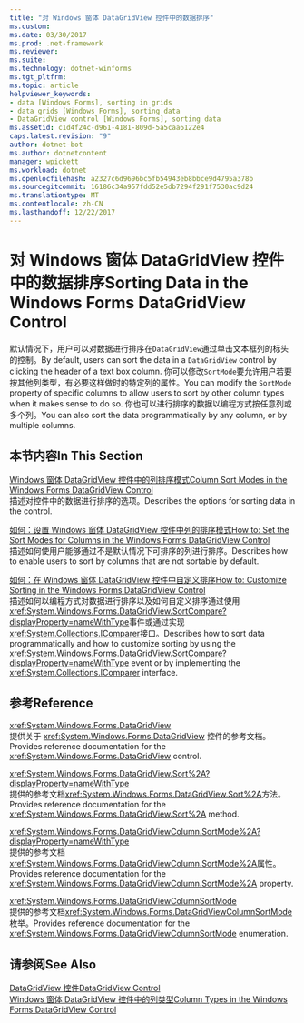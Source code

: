 ```yaml
---
title: "对 Windows 窗体 DataGridView 控件中的数据排序"
ms.custom: 
ms.date: 03/30/2017
ms.prod: .net-framework
ms.reviewer: 
ms.suite: 
ms.technology: dotnet-winforms
ms.tgt_pltfrm: 
ms.topic: article
helpviewer_keywords:
- data [Windows Forms], sorting in grids
- data grids [Windows Forms], sorting data
- DataGridView control [Windows Forms], sorting data
ms.assetid: c1d4f24c-d961-4181-809d-5a5caa6122e4
caps.latest.revision: "9"
author: dotnet-bot
ms.author: dotnetcontent
manager: wpickett
ms.workload: dotnet
ms.openlocfilehash: a2327c6d9696bc5fb54943eb8bbce9d4795a378b
ms.sourcegitcommit: 16186c34a957fdd52e5db7294f291f7530ac9d24
ms.translationtype: MT
ms.contentlocale: zh-CN
ms.lasthandoff: 12/22/2017
---
```

# <a name="sorting-data-in-the-windows-forms-datagridview-control"></a><span data-ttu-id="db21b-102">对 Windows 窗体 DataGridView 控件中的数据排序</span><span class="sxs-lookup"><span data-stu-id="db21b-102">Sorting Data in the Windows Forms DataGridView Control</span></span>
<span data-ttu-id="db21b-103">默认情况下，用户可以对数据进行排序在`DataGridView`通过单击文本框列的标头的控制。</span><span class="sxs-lookup"><span data-stu-id="db21b-103">By default, users can sort the data in a `DataGridView` control by clicking the header of a text box column.</span></span> <span data-ttu-id="db21b-104">你可以修改`SortMode`要允许用户若要按其他列类型，有必要这样做时的特定列的属性。</span><span class="sxs-lookup"><span data-stu-id="db21b-104">You can modify the `SortMode` property of specific columns to allow users to sort by other column types when it makes sense to do so.</span></span> <span data-ttu-id="db21b-105">你也可以进行排序的数据以编程方式按任意列或多个列。</span><span class="sxs-lookup"><span data-stu-id="db21b-105">You can also sort the data programmatically by any column, or by multiple columns.</span></span>  
  
## <a name="in-this-section"></a><span data-ttu-id="db21b-106">本节内容</span><span class="sxs-lookup"><span data-stu-id="db21b-106">In This Section</span></span>  
 [<span data-ttu-id="db21b-107">Windows 窗体 DataGridView 控件中的列排序模式</span><span class="sxs-lookup"><span data-stu-id="db21b-107">Column Sort Modes in the Windows Forms DataGridView Control</span></span>](../../../../docs/framework/winforms/controls/column-sort-modes-in-the-windows-forms-datagridview-control.md)  
 <span data-ttu-id="db21b-108">描述对控件中的数据进行排序的选项。</span><span class="sxs-lookup"><span data-stu-id="db21b-108">Describes the options for sorting data in the control.</span></span>  
  
 [<span data-ttu-id="db21b-109">如何：设置 Windows 窗体 DataGridView 控件中列的排序模式</span><span class="sxs-lookup"><span data-stu-id="db21b-109">How to: Set the Sort Modes for Columns in the Windows Forms DataGridView Control</span></span>](../../../../docs/framework/winforms/controls/set-the-sort-modes-for-columns-wf-datagridview-control.md)  
 <span data-ttu-id="db21b-110">描述如何使用户能够通过不是默认情况下可排序的列进行排序。</span><span class="sxs-lookup"><span data-stu-id="db21b-110">Describes how to enable users to sort by columns that are not sortable by default.</span></span>  
  
 [<span data-ttu-id="db21b-111">如何：在 Windows 窗体 DataGridView 控件中自定义排序</span><span class="sxs-lookup"><span data-stu-id="db21b-111">How to: Customize Sorting in the Windows Forms DataGridView Control</span></span>](../../../../docs/framework/winforms/controls/how-to-customize-sorting-in-the-windows-forms-datagridview-control.md)  
 <span data-ttu-id="db21b-112">描述如何以编程方式对数据进行排序以及如何自定义排序通过使用<xref:System.Windows.Forms.DataGridView.SortCompare?displayProperty=nameWithType>事件或通过实现<xref:System.Collections.IComparer>接口。</span><span class="sxs-lookup"><span data-stu-id="db21b-112">Describes how to sort data programmatically and how to customize sorting by using the <xref:System.Windows.Forms.DataGridView.SortCompare?displayProperty=nameWithType> event or by implementing the <xref:System.Collections.IComparer> interface.</span></span>  
  
## <a name="reference"></a><span data-ttu-id="db21b-113">参考</span><span class="sxs-lookup"><span data-stu-id="db21b-113">Reference</span></span>  
 <xref:System.Windows.Forms.DataGridView>  
 <span data-ttu-id="db21b-114">提供关于 <xref:System.Windows.Forms.DataGridView> 控件的参考文档。</span><span class="sxs-lookup"><span data-stu-id="db21b-114">Provides reference documentation for the <xref:System.Windows.Forms.DataGridView> control.</span></span>  
  
 <xref:System.Windows.Forms.DataGridView.Sort%2A?displayProperty=nameWithType>  
 <span data-ttu-id="db21b-115">提供的参考文档<xref:System.Windows.Forms.DataGridView.Sort%2A>方法。</span><span class="sxs-lookup"><span data-stu-id="db21b-115">Provides reference documentation for the <xref:System.Windows.Forms.DataGridView.Sort%2A> method.</span></span>  
  
 <xref:System.Windows.Forms.DataGridViewColumn.SortMode%2A?displayProperty=nameWithType>  
 <span data-ttu-id="db21b-116">提供的参考文档<xref:System.Windows.Forms.DataGridViewColumn.SortMode%2A>属性。</span><span class="sxs-lookup"><span data-stu-id="db21b-116">Provides reference documentation for the <xref:System.Windows.Forms.DataGridViewColumn.SortMode%2A> property.</span></span>  
  
 <xref:System.Windows.Forms.DataGridViewColumnSortMode>  
 <span data-ttu-id="db21b-117">提供的参考文档<xref:System.Windows.Forms.DataGridViewColumnSortMode>枚举。</span><span class="sxs-lookup"><span data-stu-id="db21b-117">Provides reference documentation for the <xref:System.Windows.Forms.DataGridViewColumnSortMode> enumeration.</span></span>  
  
## <a name="see-also"></a><span data-ttu-id="db21b-118">请参阅</span><span class="sxs-lookup"><span data-stu-id="db21b-118">See Also</span></span>  
 [<span data-ttu-id="db21b-119">DataGridView 控件</span><span class="sxs-lookup"><span data-stu-id="db21b-119">DataGridView Control</span></span>](../../../../docs/framework/winforms/controls/datagridview-control-windows-forms.md)  
 [<span data-ttu-id="db21b-120">Windows 窗体 DataGridView 控件中的列类型</span><span class="sxs-lookup"><span data-stu-id="db21b-120">Column Types in the Windows Forms DataGridView Control</span></span>](../../../../docs/framework/winforms/controls/column-types-in-the-windows-forms-datagridview-control.md)
